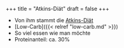 +++
title = "Atkins-Diät"
draft = false
+++

-   Von ihm stammt die [Atkins-Diät](https://de.wikipedia.org/wiki/Atkins-Di%C3%A4t)
-   [Low-Carb]({{< relref "low-carb.md" >}})
-   So viel essen wie man möchte
-   Proteinanteil: ca. 30%